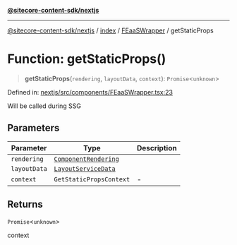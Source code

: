 [**@sitecore-content-sdk/nextjs**](../../../../README.md)

***

[@sitecore-content-sdk/nextjs](../../../../README.md) / [index](../../../README.md) / [FEaaSWrapper](../README.md) / getStaticProps

# Function: getStaticProps()

> **getStaticProps**(`rendering`, `layoutData`, `context`): `Promise`\<`unknown`\>

Defined in: [nextjs/src/components/FEaaSWrapper.tsx:23](https://github.com/Sitecore/content-sdk/blob/d66d73920955c32f18807cacf98f4ede97be14bd/packages/nextjs/src/components/FEaaSWrapper.tsx#L23)

Will be called during SSG

## Parameters

| Parameter | Type | Description |
| ------ | ------ | ------ |
| `rendering` | [`ComponentRendering`](../../../interfaces/ComponentRendering.md) |  |
| `layoutData` | [`LayoutServiceData`](../../../interfaces/LayoutServiceData.md) |  |
| `context` | `GetStaticPropsContext` | - |

## Returns

`Promise`\<`unknown`\>

context
